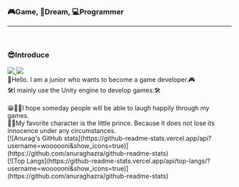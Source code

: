 ### 🎮Game, 🎈Dream, 💻Programmer
<hr/>
<br/>
<div>
  <h3>😎Introduce</h3>
  
  <span>
    <a href="https://tinyprince-tinywon.tistory.com/" target="_blank">
      <img src="https://img.shields.io/badge/log-3DDC84?style=flat-square&logo=Bloglovin&logoColor=white"/>
    </a>
    <img src="https://img.shields.io/badge/rlaxodnjs6574@gmail.com-EA4335?style=flat-square&logo=Gmail&logoColor=white"/>
  </span>
  <div>
     👋Hello. I am a junior who wants to become a game developer.🎮
    <br/>
     🛠I mainly use the Unity engine to develop games.🛠
    <br/>
    <br/>
     😁🎈🎪I hope someday people will be able to laugh happily through my games.
    <br/>
     🌈💕My favorite character is the little prince. Because it does not lose its innocence under any circumstances.
    <br/>
    [![Anurag's GitHub stats](https://github-readme-stats.vercel.app/api?username=woooooni&show_icons=true)](https://github.com/anuraghazra/github-readme-stats)
    <br/>
    [![Top Langs](https://github-readme-stats.vercel.app/api/top-langs/?username=woooooni&show_icons=true)](https://github.com/anuraghazra/github-readme-stats)
  </div>
</div>

